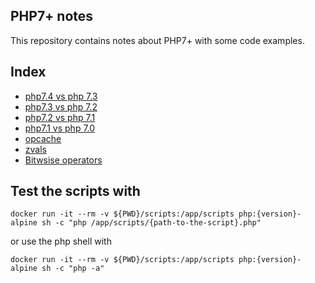 PHP7+ notes
--
This repository contains notes about PHP7+ with some code examples.

## Index
* [php7.4 vs php 7.3](php74vsphp73.md)
* [php7.3 vs php 7.2](php73vsphp72.md)
* [php7.2 vs php 7.1](php72vsphp71.md)
* [php7.1 vs php 7.0](php71vsphp70.md)
* [opcache](opcache.md)
* [zvals](zvals.md)
* [Bitwsise operators](bitwise-operators.md)

## Test the scripts with
```
docker run -it --rm -v ${PWD}/scripts:/app/scripts php:{version}-alpine sh -c "php /app/scripts/{path-to-the-script}.php"
```
or use the php shell with
```
docker run -it --rm -v ${PWD}/scripts:/app/scripts php:{version}-alpine sh -c "php -a"
```
